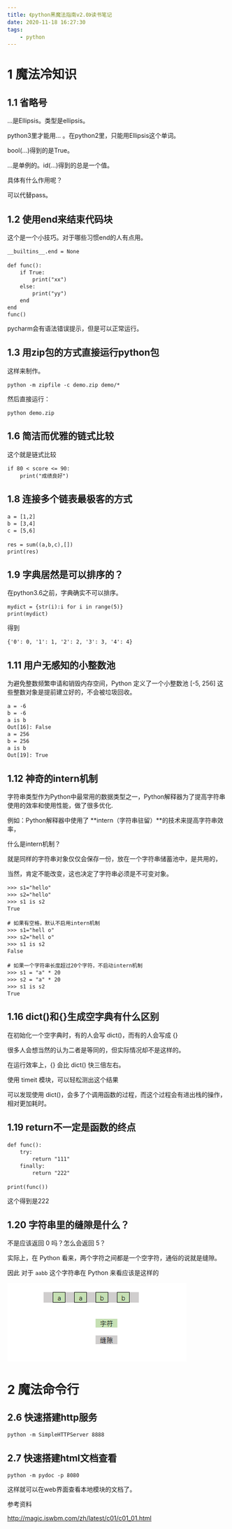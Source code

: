```yaml
---
title: 《python黑魔法指南v2.0》读书笔记
date: 2020-11-18 16:27:30
tags:
	- python
---
```




# 1 魔法冷知识

## 1.1 省略号

...是Ellipsis。类型是ellipsis。

python3里才能用... 。在python2里，只能用Ellipsis这个单词。

bool(...)得到的是True。

...是单例的。id(...)得到的总是一个值。

具体有什么作用呢？

可以代替pass。

## 1.2 使用end来结束代码块

这个是一个小技巧。对于哪些习惯end的人有点用。

```
__builtins__.end = None

def func():
    if True:
        print("xx")
    else:
        print("yy")
    end
end
func()
```

pycharm会有语法错误提示，但是可以正常运行。

## 1.3 用zip包的方式直接运行python包

这样来制作。

```
python -m zipfile -c demo.zip demo/*
```

然后直接运行：

```
python demo.zip
```



## 1.6 简洁而优雅的链式比较

这个就是链式比较

```
if 80 < score <= 90:
    print("成绩良好")
```

## 1.8 连接多个链表最极客的方式

```
a = [1,2]
b = [3,4]
c = [5,6]

res = sum((a,b,c),[])
print(res)
```

## 1.9 字典居然是可以排序的？

在python3.6之前，字典确实不可以排序。

```
mydict = {str(i):i for i in range(5)}
print(mydict)
```

得到

```
{'0': 0, '1': 1, '2': 2, '3': 3, '4': 4}
```

## 1.11 用户无感知的小整数池

为避免整数频繁申请和销毁内存空间，Python 定义了一个小整数池 [-5, 256] 这些整数对象是提前建立好的，不会被垃圾回收。

```
a = -6
b = -6
a is b
Out[16]: False
a = 256
b = 256
a is b
Out[19]: True
```

## 1.12 神奇的intern机制

字符串类型作为Python中最常用的数据类型之一，Python解释器为了提高字符串使用的效率和使用性能，做了很多优化.

例如：Python解释器中使用了 **intern（字符串驻留）**的技术来提高字符串效率，

什么是intern机制？

就是同样的字符串对象仅仅会保存一份，放在一个字符串储蓄池中，是共用的，

当然，肯定不能改变，这也决定了字符串必须是不可变对象。

```
>>> s1="hello"
>>> s2="hello"
>>> s1 is s2
True

# 如果有空格，默认不启用intern机制
>>> s1="hell o"
>>> s2="hell o"
>>> s1 is s2
False

# 如果一个字符串长度超过20个字符，不启动intern机制
>>> s1 = "a" * 20
>>> s2 = "a" * 20
>>> s1 is s2
True
```



## 1.16 dict()和{}生成空字典有什么区别

在初始化一个空字典时，有的人会写 dict()，而有的人会写成 {}

很多人会想当然的认为二者是等同的，但实际情况却不是这样的。

在运行效率上，{} 会比 dict() 快三倍左右。

使用 timeit 模块，可以轻松测出这个结果

可以发现使用 dict()，会多了个调用函数的过程，而这个过程会有进出栈的操作，相对更加耗时。



## 1.19 return不一定是函数的终点

```
def func():
    try:
        return "111"
    finally:
        return "222"

print(func())
```

这个得到是222

## 1.20 字符串里的缝隙是什么？

不是应该返回 0 吗？怎么会返回 5？

实际上，在 Python 看来，两个字符之间都是一个空字符，通俗的说就是缝隙。

因此 对于 `aabb` 这个字符串在 Python 来看应该是这样的

![image1](../images/random_name/20200509172331.png)

# 2 魔法命令行

## 2.6 快速搭建http服务

```
python -m SimpleHTTPServer 8888
```

## 2.7 快速搭建html文档查看

```
python -m pydoc -p 8080
```

这样就可以在web界面查看本地模块的文档了。



参考资料

http://magic.iswbm.com/zh/latest/c01/c01_01.html

